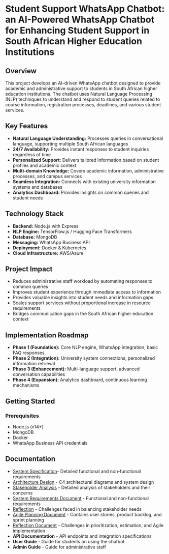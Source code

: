 # Student Support WhatsApp Chatbot: an AI-Powered WhatsApp Chatbot for Enhancing Student Support in South African Higher Education Institutions

## Overview
This project develops an AI-driven WhatsApp chatbot designed to provide academic and administrative support to students in South African higher education institutions. The chatbot uses Natural Language Processing (NLP) techniques to understand and respond to student queries related to course information, registration processes, deadlines, and various student services.

## Key Features
- **Natural Language Understanding:** Processes queries in conversational language, supporting multiple South African languages
- **24/7 Availability:** Provides instant responses to student inquiries regardless of time
- **Personalized Support:** Delivers tailored information based on student profiles and academic context
- **Multi-domain Knowledge:** Covers academic information, administrative processes, and campus services
- **Seamless Integration:** Connects with existing university information systems and databases
- **Analytics Dashboard:** Provides insights on common queries and student needs

## Technology Stack
- **Backend:** Node.js with Express
- **NLP Engine:** TensorFlow.js / Hugging Face Transformers
- **Database:** MongoDB
- **Messaging:** WhatsApp Business API
- **Deployment:** Docker & Kubernetes
- **Cloud Infrastructure:** AWS/Azure

## Project Impact
- Reduces administrative staff workload by automating responses to common queries
- Improves student experience through immediate access to information
- Provides valuable insights into student needs and information gaps
- Scales support services without proportional increase in resource requirements
- Bridges communication gaps in the South African higher education context


## Implementation Roadmap
- **Phase 1 (Foundation):** Core NLP engine, WhatsApp integration, basic FAQ responses
- **Phase 2 (Integration):** University system connections, personalized information retrieval
- **Phase 3 (Enhancement):** Multi-language support, advanced conversation capabilities
- **Phase 4 (Expansion):** Analytics dashboard, continuous learning mechanisms

## Getting Started
### Prerequisites
- Node.js (v14+)
- MongoDB
- Docker
- WhatsApp Business API credentials

## Documentation
- [System Specification](SPECIFICATION.md)- Detailed functional and non-functional requirements
- [Architecture Design](C4_Architectural_Digrams.md) - C4 architectural diagrams and system design
- [Stakeholder Analysis](STAKEHOLDER_ANALYSIS.md) - Detailed analysis of stakeholders and their concerns
- [System Requirements Document](SYSTEM_REQUIREMENTS.md) - Functional and non-functional requirements
- [Reflection](REFLECTION.md) - Challenges faced in balancing stakeholder needs
- [Agile Planning Document](AGILE_PLANNING_DOCUMENT.md) - Contains user stories, product backlog, and sprint planning
- [Reflection Document](REFLECTION.md) - Challenges in prioritization, estimation, and Agile implementation
- **API Documentation** - API endpoints and integration specifications
- **User Guide** - Guide for students on using the chatbot
- **Admin Guide** - Guide for administrative staff


